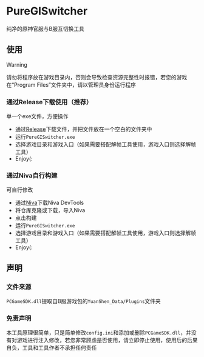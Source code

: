 # PureGISwitcher
纯净的原神官服与B服互切换工具

## 使用
> [!WARNING]
> 请勿将程序放在游戏目录内，否则会导致检查资源完整性时报错，若您的游戏在“Program Files”文件夹中，请以管理员身份运行程序

### 通过Release下载使用（推荐）
单一个exe文件，方便操作
- 通过[Release](https://github.com/foxhui/PureGISwitch/releases)下载文件，并把文件放在一个空白的文件夹中
- 运行`PureGISwitcher.exe`
- 选择游戏目录和游戏入口（如果需要搭配解帧工具使用，游戏入口则选择解帧工具）
- Enjoy(:

### 通过Niva自行构建
可自行修改
- 通过[Niva](https://bramblex.github.io/niva/)下载Niva DevTools
- 将仓库克隆或下载，导入Niva
- 点击构建
- 运行`PureGISwitcher.exe`
- 选择游戏目录和游戏入口（如果需要搭配解帧工具使用，游戏入口则选择解帧工具）
- Enjoy(:

## 声明
### 文件来源
`PCGameSDK.dll`提取自B服游戏包的`YuanShen_Data/Plugins`文件夹

### 免责声明
本工具原理很简单，只是简单修改`config.ini`和添加或删除`PCGameSDK.dll`，并没有对游戏进行注入修改，若您非常顾虑是否使用，请立即停止使用，使用后的后果自负，工具和工具作者不承担任何责任

